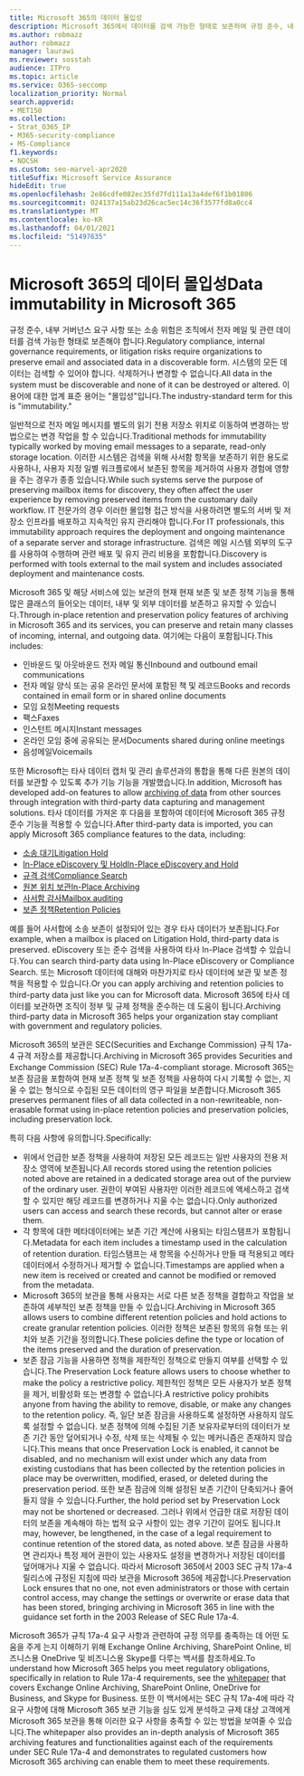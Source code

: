 ```yaml
---
title: Microsoft 365의 데이터 몰입성
description: Microsoft 365에서 데이터를 검색 가능한 형태로 보존하여 규정 준수, 내부 거버넌스 요구 사항 및 소송 위험을 해결하기 위해 어떻게 보존하는지 확인합니다.
ms.author: robmazz
author: robmazz
manager: laurawi
ms.reviewer: sosstah
audience: ITPro
ms.topic: article
ms.service: O365-seccomp
localization_priority: Normal
search.appverid:
- MET150
ms.collection:
- Strat_O365_IP
- M365-security-compliance
- MS-Compliance
f1.keywords:
- NOCSH
ms.custom: seo-marvel-apr2020
titleSuffix: Microsoft Service Assurance
hideEdit: true
ms.openlocfilehash: 2e86cdfe082ec35fd7fd111a13a4def6f1b01806
ms.sourcegitcommit: 024137a15ab23d26cac5ec14c36f3577fd8a0cc4
ms.translationtype: MT
ms.contentlocale: ko-KR
ms.lasthandoff: 04/01/2021
ms.locfileid: "51497635"
---
```

# <a name="data-immutability-in-microsoft-365"></a><span data-ttu-id="517ba-103">Microsoft 365의 데이터 몰입성</span><span class="sxs-lookup"><span data-stu-id="517ba-103">Data immutability in Microsoft 365</span></span>

<span data-ttu-id="517ba-104">규정 준수, 내부 거버넌스 요구 사항 또는 소송 위험은 조직에서 전자 메일 및 관련 데이터를 검색 가능한 형태로 보존해야 합니다.</span><span class="sxs-lookup"><span data-stu-id="517ba-104">Regulatory compliance, internal governance requirements, or litigation risks require organizations to preserve email and associated data in a discoverable form.</span></span> <span data-ttu-id="517ba-105">시스템의 모든 데이터는 검색할 수 있어야 합니다. 삭제하거나 변경할 수 없습니다.</span><span class="sxs-lookup"><span data-stu-id="517ba-105">All data in the system must be discoverable and none of it can be destroyed or altered.</span></span> <span data-ttu-id="517ba-106">이 용어에 대한 업계 표준 용어는 "몰입성"입니다.</span><span class="sxs-lookup"><span data-stu-id="517ba-106">The industry-standard term for this is "immutability."</span></span>

<span data-ttu-id="517ba-107">일반적으로 전자 메일 메시지를 별도의 읽기 전용 저장소 위치로 이동하여 변경하는 방법으로는 변경 작업을 할 수 있습니다.</span><span class="sxs-lookup"><span data-stu-id="517ba-107">Traditional methods for immutability typically worked by moving email messages to a separate, read-only storage location.</span></span> <span data-ttu-id="517ba-108">이러한 시스템은 검색을 위해 사서함 항목을 보존하기 위한 용도로 사용하나, 사용자 지정 일별 워크플로에서 보존된 항목을 제거하여 사용자 경험에 영향을 주는 경우가 종종 있습니다.</span><span class="sxs-lookup"><span data-stu-id="517ba-108">While such systems serve the purpose of preserving mailbox items for discovery, they often affect the user experience by removing preserved items from the customary daily workflow.</span></span> <span data-ttu-id="517ba-109">IT 전문가의 경우 이러한 몰입형 접근 방식을 사용하려면 별도의 서버 및 저장소 인프라를 배포하고 지속적인 유지 관리해야 합니다.</span><span class="sxs-lookup"><span data-stu-id="517ba-109">For IT professionals, this immutability approach requires the deployment and ongoing maintenance of a separate server and storage infrastructure.</span></span> <span data-ttu-id="517ba-110">검색은 메일 시스템 외부의 도구를 사용하여 수행하며 관련 배포 및 유지 관리 비용을 포함합니다.</span><span class="sxs-lookup"><span data-stu-id="517ba-110">Discovery is performed with tools external to the mail system and includes associated deployment and maintenance costs.</span></span>

<span data-ttu-id="517ba-111">Microsoft 365 및 해당 서비스에 있는 보관의 현재 현재 보존 및 보존 정책 기능을 통해 많은 클래스의 들어오는 데이터, 내부 및 외부 데이터를 보존하고 유지할 수 있습니다.</span><span class="sxs-lookup"><span data-stu-id="517ba-111">Through in-place retention and preservation policy features of archiving in Microsoft 365 and its services, you can preserve and retain many classes of incoming, internal, and outgoing data.</span></span> <span data-ttu-id="517ba-112">여기에는 다음이 포함됩니다.</span><span class="sxs-lookup"><span data-stu-id="517ba-112">This includes:</span></span>

- <span data-ttu-id="517ba-113">인바운드 및 아웃바운드 전자 메일 통신</span><span class="sxs-lookup"><span data-stu-id="517ba-113">Inbound and outbound email communications</span></span>
- <span data-ttu-id="517ba-114">전자 메일 양식 또는 공유 온라인 문서에 포함된 책 및 레코드</span><span class="sxs-lookup"><span data-stu-id="517ba-114">Books and records contained in email form or in shared online documents</span></span>
- <span data-ttu-id="517ba-115">모임 요청</span><span class="sxs-lookup"><span data-stu-id="517ba-115">Meeting requests</span></span>
- <span data-ttu-id="517ba-116">팩스</span><span class="sxs-lookup"><span data-stu-id="517ba-116">Faxes</span></span>
- <span data-ttu-id="517ba-117">인스턴트 메시지</span><span class="sxs-lookup"><span data-stu-id="517ba-117">Instant messages</span></span>
- <span data-ttu-id="517ba-118">온라인 모임 중에 공유되는 문서</span><span class="sxs-lookup"><span data-stu-id="517ba-118">Documents shared during online meetings</span></span>
- <span data-ttu-id="517ba-119">음성메일</span><span class="sxs-lookup"><span data-stu-id="517ba-119">Voicemails</span></span>

<span data-ttu-id="517ba-120">또한 Microsoft는 타사 데이터 캡처 및 [](https://support.office.com/article/Archiving-third-party-data-in-Office-365-0ce338d5-3666-4a18-86ab-c6910ff408cc) 관리 솔루션과의 통합을 통해 다른 원본의 데이터를 보관할 수 있도록 추가 기능 기능을 개발했습니다.</span><span class="sxs-lookup"><span data-stu-id="517ba-120">In addition, Microsoft has developed add-on features to allow [archiving of data](https://support.office.com/article/Archiving-third-party-data-in-Office-365-0ce338d5-3666-4a18-86ab-c6910ff408cc) from other sources through integration with third-party data capturing and management solutions.</span></span> <span data-ttu-id="517ba-121">타사 데이터를 가져온 후 다음을 포함하여 데이터에 Microsoft 365 규정 준수 기능을 적용할 수 있습니다.</span><span class="sxs-lookup"><span data-stu-id="517ba-121">After third-party data is imported, you can apply Microsoft 365 compliance features to the data, including:</span></span>

- [<span data-ttu-id="517ba-122">소송 대기</span><span class="sxs-lookup"><span data-stu-id="517ba-122">Litigation Hold</span></span>](/microsoft-365/compliance/create-a-litigation-hold)
- [<span data-ttu-id="517ba-123">In-Place eDiscovery 및 Hold</span><span class="sxs-lookup"><span data-stu-id="517ba-123">In-Place eDiscovery and Hold</span></span>](/microsoft-365/compliance/manage-legal-investigations)
- [<span data-ttu-id="517ba-124">규격 검색</span><span class="sxs-lookup"><span data-stu-id="517ba-124">Compliance Search</span></span>](/microsoft-365/compliance/search-for-content)
- [<span data-ttu-id="517ba-125">원본 위치 보관</span><span class="sxs-lookup"><span data-stu-id="517ba-125">In-Place Archiving</span></span>](/microsoft-365/compliance/enable-archive-mailboxes)
- [<span data-ttu-id="517ba-126">사서함 감사</span><span class="sxs-lookup"><span data-stu-id="517ba-126">Mailbox auditing</span></span>](/microsoft-365/compliance/enable-mailbox-auditing)
- [<span data-ttu-id="517ba-127">보존 정책</span><span class="sxs-lookup"><span data-stu-id="517ba-127">Retention Policies</span></span>](/microsoft-365/compliance/retention-policies)

<span data-ttu-id="517ba-128">예를 들어 사서함에 소송 보존이 설정되어 있는 경우 타사 데이터가 보존됩니다.</span><span class="sxs-lookup"><span data-stu-id="517ba-128">For example, when a mailbox is placed on Litigation Hold, third-party data is preserved.</span></span> <span data-ttu-id="517ba-129">eDiscovery 또는 준수 검색을 사용하여 타사 In-Place 검색할 수 있습니다.</span><span class="sxs-lookup"><span data-stu-id="517ba-129">You can search third-party data using In-Place eDiscovery or Compliance Search.</span></span> <span data-ttu-id="517ba-130">또는 Microsoft 데이터에 대해와 마찬가지로 타사 데이터에 보관 및 보존 정책을 적용할 수 있습니다.</span><span class="sxs-lookup"><span data-stu-id="517ba-130">Or you can apply archiving and retention policies to third-party data just like you can for Microsoft data.</span></span> <span data-ttu-id="517ba-131">Microsoft 365에 타사 데이터를 보관하면 조직이 정부 및 규제 정책을 준수하는 데 도움이 됩니다.</span><span class="sxs-lookup"><span data-stu-id="517ba-131">Archiving third-party data in Microsoft 365 helps your organization stay compliant with government and regulatory policies.</span></span>

<span data-ttu-id="517ba-132">Microsoft 365의 보관은 SEC(Securities and Exchange Commission) 규칙 17a-4 규격 저장소를 제공합니다.</span><span class="sxs-lookup"><span data-stu-id="517ba-132">Archiving in Microsoft 365 provides Securities and Exchange Commission (SEC) Rule 17a-4-compliant storage.</span></span> <span data-ttu-id="517ba-133">Microsoft 365는 보존 잠금을 포함하여 현재 보존 정책 및 보존 정책을 사용하여 다시 기록할 수 없는, 지울 수 없는 형식으로 수집된 모든 데이터의 영구 파일을 보존합니다.</span><span class="sxs-lookup"><span data-stu-id="517ba-133">Microsoft 365 preserves permanent files of all data collected in a non-rewriteable, non-erasable format using in-place retention policies and preservation policies, including preservation lock.</span></span>

<span data-ttu-id="517ba-134">특히 다음 사항에 유의합니다.</span><span class="sxs-lookup"><span data-stu-id="517ba-134">Specifically:</span></span>

- <span data-ttu-id="517ba-135">위에서 언급한 보존 정책을 사용하여 저장된 모든 레코드는 일반 사용자의 전용 저장소 영역에 보존됩니다.</span><span class="sxs-lookup"><span data-stu-id="517ba-135">All records stored using the retention policies noted above are retained in a dedicated storage area out of the purview of the ordinary user.</span></span> <span data-ttu-id="517ba-136">권한이 부여된 사용자만 이러한 레코드에 액세스하고 검색할 수 있지만 해당 레코드를 변경하거나 지울 수는 없습니다.</span><span class="sxs-lookup"><span data-stu-id="517ba-136">Only authorized users can access and search these records, but cannot alter or erase them.</span></span>
- <span data-ttu-id="517ba-137">각 항목에 대한 메타데이터에는 보존 기간 계산에 사용되는 타임스탬프가 포함됩니다.</span><span class="sxs-lookup"><span data-stu-id="517ba-137">Metadata for each item includes a timestamp used in the calculation of retention duration.</span></span> <span data-ttu-id="517ba-138">타임스탬프는 새 항목을 수신하거나 만들 때 적용되고 메타데이터에서 수정하거나 제거할 수 없습니다.</span><span class="sxs-lookup"><span data-stu-id="517ba-138">Timestamps are applied when a new item is received or created and cannot be modified or removed from the metadata.</span></span>
- <span data-ttu-id="517ba-139">Microsoft 365의 보관을 통해 사용자는 서로 다른 보존 정책을 결합하고 작업을 보존하여 세부적인 보존 정책을 만들 수 있습니다.</span><span class="sxs-lookup"><span data-stu-id="517ba-139">Archiving in Microsoft 365 allows users to combine different retention policies and hold actions to create granular retention policies.</span></span> <span data-ttu-id="517ba-140">이러한 정책은 보존된 항목의 유형 또는 위치와 보존 기간을 정의합니다.</span><span class="sxs-lookup"><span data-stu-id="517ba-140">These policies define the type or location of the items preserved and the duration of preservation.</span></span>
- <span data-ttu-id="517ba-141">보존 잠금 기능을 사용하면 정책을 제한적인 정책으로 만들지 여부를 선택할 수 있습니다.</span><span class="sxs-lookup"><span data-stu-id="517ba-141">The Preservation Lock feature allows users to choose whether to make the policy a restrictive policy.</span></span> <span data-ttu-id="517ba-142">제한적인 정책은 모든 사용자가 보존 정책을 제거, 비활성화 또는 변경할 수 없습니다.</span><span class="sxs-lookup"><span data-stu-id="517ba-142">A restrictive policy prohibits anyone from having the ability to remove, disable, or make any changes to the retention policy.</span></span> <span data-ttu-id="517ba-143">즉, 일단 보존 잠금을 사용하도록 설정하면 사용하지 않도록 설정할 수 없습니다. 보존 정책에 의해 수집된 기존 보유자로부터의 데이터가 보존 기간 동안 덮어되거나 수정, 삭제 또는 삭제될 수 있는 메커니즘은 존재하지 않습니다.</span><span class="sxs-lookup"><span data-stu-id="517ba-143">This means that once Preservation Lock is enabled, it cannot be disabled, and no mechanism will exist under which any data from existing custodians that has been collected by the retention policies in place may be overwritten, modified, erased, or deleted during the preservation period.</span></span> <span data-ttu-id="517ba-144">또한 보존 잠금에 의해 설정된 보존 기간이 단축되거나 줄어들지 않을 수 있습니다.</span><span class="sxs-lookup"><span data-stu-id="517ba-144">Further, the hold period set by Preservation Lock may not be shortened or decreased.</span></span> <span data-ttu-id="517ba-145">그러나 위에서 언급한 대로 저장된 데이터의 보존을 계속해야 하는 법적 요구 사항이 있는 경우 기간이 길어도 됩니다.</span><span class="sxs-lookup"><span data-stu-id="517ba-145">It may, however, be lengthened, in the case of a legal requirement to continue retention of the stored data, as noted above.</span></span> <span data-ttu-id="517ba-146">보존 잠금을 사용하면 관리자나 특정 제어 권한이 있는 사용자도 설정을 변경하거나 저장된 데이터를 덮어매거나 지울 수 없습니다. 따라서 Microsoft 365에서 2003 SEC 규칙 17a-4 릴리스에 규정된 지침에 따라 보관을 Microsoft 365에 제공합니다.</span><span class="sxs-lookup"><span data-stu-id="517ba-146">Preservation Lock ensures that no one, not even administrators or those with certain control access, may change the settings or overwrite or erase data that has been stored, bringing archiving in Microsoft 365 in line with the guidance set forth in the 2003 Release of SEC Rule 17a-4.</span></span>

<span data-ttu-id="517ba-147">Microsoft 365가 규칙 17a-4 요구 사항과 관련하여 규정 의무를 충족하는 [](https://www.microsoft.com/microsoft-365/blog/wp-content/uploads/2015/11/Microsoft-EOA-White-Paper.pdf) 데 어떤 도움을 주게 는지 이해하기 위해 Exchange Online Archiving, SharePoint Online, 비즈니스용 OneDrive 및 비즈니스용 Skype를 다루는 백서를 참조하세요.</span><span class="sxs-lookup"><span data-stu-id="517ba-147">To understand how Microsoft 365 helps you meet regulatory obligations, specifically in relation to Rule 17a-4 requirements, see the [whitepaper](https://www.microsoft.com/microsoft-365/blog/wp-content/uploads/2015/11/Microsoft-EOA-White-Paper.pdf) that covers Exchange Online Archiving, SharePoint Online, OneDrive for Business, and Skype for Business.</span></span> <span data-ttu-id="517ba-148">또한 이 백서에서는 SEC 규칙 17a-4에 따라 각 요구 사항에 대해 Microsoft 365 보관 기능을 심도 있게 분석하고 규제 대상 고객에게 Microsoft 365 보관을 통해 이러한 요구 사항을 충족할 수 있는 방법을 보여줄 수 있습니다.</span><span class="sxs-lookup"><span data-stu-id="517ba-148">The whitepaper also provides an in-depth analysis of Microsoft 365 archiving features and functionalities against each of the requirements under SEC Rule 17a-4 and demonstrates to regulated customers how Microsoft 365 archiving can enable them to meet these requirements.</span></span>
